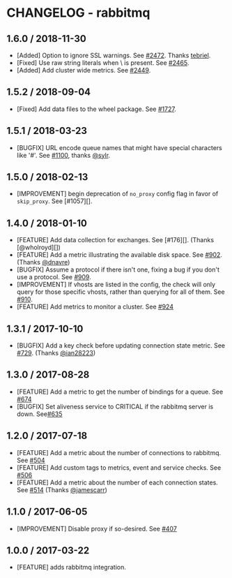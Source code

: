 # CHANGELOG - rabbitmq

## 1.6.0 / 2018-11-30

* [Added] Option to ignore SSL warnings. See [#2472](https://github.com/DataDog/integrations-core/pull/2472). Thanks [tebriel](https://github.com/tebriel).
* [Fixed] Use raw string literals when \ is present. See [#2465](https://github.com/DataDog/integrations-core/pull/2465).
* [Added] Add cluster wide metrics. See [#2449](https://github.com/DataDog/integrations-core/pull/2449).

## 1.5.2 / 2018-09-04

* [Fixed] Add data files to the wheel package. See [#1727](https://github.com/DataDog/integrations-core/pull/1727).

## 1.5.1 / 2018-03-23

* [BUGFIX] URL encode queue names that might have special characters like '#'. See [#1100][], thanks [@sylr][].

## 1.5.0 / 2018-02-13

* [IMPROVEMENT] begin deprecation of `no_proxy` config flag in favor of `skip_proxy`. See [#1057][].

## 1.4.0 / 2018-01-10

* [FEATURE] Add data collection for exchanges. See [#176][]. (Thanks [@wholroyd][])
* [FEATURE] Add a metric illustrating the available disk space. See [#902][]. (Thanks [@dnavre][])
* [BUGFIX] Assume a protocol if there isn't one, fixing a bug if you don't use a protocol. See [#909][].
* [IMPROVEMENT] If vhosts are listed in the config, the check will only query for those specific vhosts, rather than querying for all of them. See [#910][].
* [FEATURE] Add metrics to monitor a cluster. See [#924][]

## 1.3.1 / 2017-10-10

* [BUGFIX] Add a key check before updating connection state metric. See [#729][]. (Thanks [@ian28223][])

## 1.3.0 / 2017-08-28

* [FEATURE] Add a metric to get the number of bindings for a queue. See [#674][]
* [BUGFIX] Set aliveness service to CRITICAL if the rabbitmq server is down. See[#635][]

## 1.2.0 / 2017-07-18

* [FEATURE] Add a metric about the number of connections to rabbitmq. See [#504][]
* [FEATURE] Add custom tags to metrics, event and service checks. See [#506][]
* [FEATURE] Add a metric about the number of each connection states. See [#514][] (Thanks [@jamescarr][])

## 1.1.0 / 2017-06-05

* [IMPROVEMENT] Disable proxy if so-desired. See [#407][]

## 1.0.0 / 2017-03-22

* [FEATURE] adds rabbitmq integration.

[#407]: https://github.com/DataDog/integrations-core/issues/407
[#504]: https://github.com/DataDog/integrations-core/issues/504
[#506]: https://github.com/DataDog/integrations-core/issues/506
[#514]: https://github.com/DataDog/integrations-core/issues/514
[#635]: https://github.com/DataDog/integrations-core/issues/635
[#674]: https://github.com/DataDog/integrations-core/issues/674
[#729]: https://github.com/DataDog/integrations-core/issues/729
[#902]: https://github.com/DataDog/integrations-core/issues/902
[#909]: https://github.com/DataDog/integrations-core/issues/909
[#924]: https://github.com/DataDog/integrations-core/issues/924
[#909]: https://github.com/DataDog/integrations-core/issues/909
[#910]: https://github.com/DataDog/integrations-core/issues/910
[#1100]: https://github.com/DataDog/integrations-core/issues/1100
[@dnavre]: https://github.com/dnavre
[@ian28223]: https://github.com/ian28223
[@jamescarr]: https://github.com/jamescarr
[@sylr]: https://github.com/sylr
